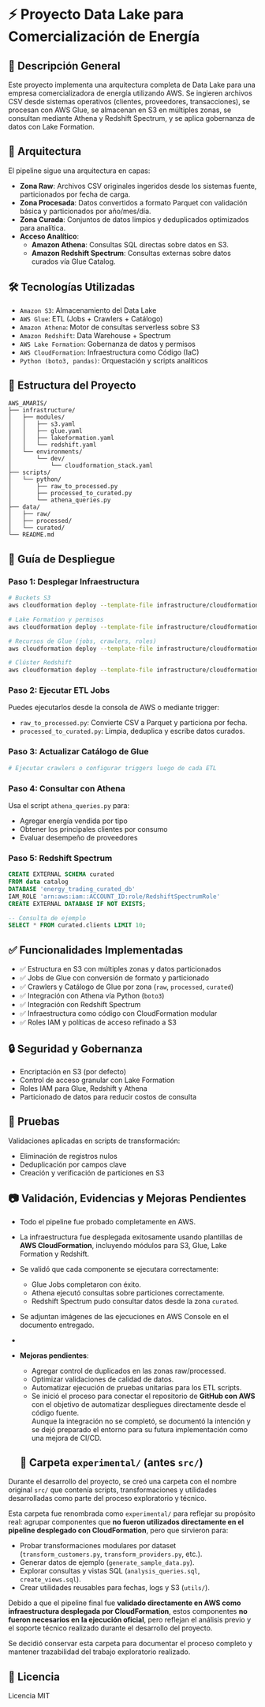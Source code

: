 
# ⚡ Proyecto Data Lake para Comercialización de Energía

## 📌 Descripción General
Este proyecto implementa una arquitectura completa de Data Lake para una empresa comercializadora de energía utilizando AWS. Se ingieren archivos CSV desde sistemas operativos (clientes, proveedores, transacciones), se procesan con AWS Glue, se almacenan en S3 en múltiples zonas, se consultan mediante Athena y Redshift Spectrum, y se aplica gobernanza de datos con Lake Formation.

## 📐 Arquitectura
El pipeline sigue una arquitectura en capas:

- **Zona Raw**: Archivos CSV originales ingeridos desde los sistemas fuente, particionados por fecha de carga.
- **Zona Procesada**: Datos convertidos a formato Parquet con validación básica y particionados por año/mes/día.
- **Zona Curada**: Conjuntos de datos limpios y deduplicados optimizados para analítica.
- **Acceso Analítico**:
  - **Amazon Athena**: Consultas SQL directas sobre datos en S3.
  - **Amazon Redshift Spectrum**: Consultas externas sobre datos curados vía Glue Catalog.
  
## 🛠 Tecnologías Utilizadas
- `Amazon S3`: Almacenamiento del Data Lake
- `AWS Glue`: ETL (Jobs + Crawlers + Catálogo)
- `Amazon Athena`: Motor de consultas serverless sobre S3
- `Amazon Redshift`: Data Warehouse + Spectrum
- `AWS Lake Formation`: Gobernanza de datos y permisos
- `AWS CloudFormation`: Infraestructura como Código (IaC)
- `Python (boto3, pandas)`: Orquestación y scripts analíticos

## 📁 Estructura del Proyecto
```
AWS_AMARIS/
├── infrastructure/
│   ├── modules/
│   │   ├── s3.yaml
│   │   ├── glue.yaml
│   │   ├── lakeformation.yaml
│   │   └── redshift.yaml
│   └── environments/
│       └── dev/
│           └── cloudformation_stack.yaml
├── scripts/
│   └── python/
│       ├── raw_to_processed.py
│       ├── processed_to_curated.py
│       └── athena_queries.py
├── data/
│   ├── raw/
│   ├── processed/
│   └── curated/
└── README.md

```

## 🚀 Guía de Despliegue

### Paso 1: Desplegar Infraestructura
```bash
# Buckets S3
aws cloudformation deploy --template-file infrastructure/cloudformation/modules/s3.yaml --stack-name datalake-s3

# Lake Formation y permisos
aws cloudformation deploy --template-file infrastructure/cloudformation/modules/lakeformation.yaml --stack-name datalake-lakeformation

# Recursos de Glue (jobs, crawlers, roles)
aws cloudformation deploy --template-file infrastructure/cloudformation/modules/glue.yaml --stack-name datalake-glue

# Clúster Redshift
aws cloudformation deploy --template-file infrastructure/cloudformation/modules/redshift.yaml --stack-name datalake-redshift
```

### Paso 2: Ejecutar ETL Jobs
Puedes ejecutarlos desde la consola de AWS o mediante trigger:
- `raw_to_processed.py`: Convierte CSV a Parquet y particiona por fecha.
- `processed_to_curated.py`: Limpia, deduplica y escribe datos curados.

### Paso 3: Actualizar Catálogo de Glue
```bash
# Ejecutar crawlers o configurar triggers luego de cada ETL
```

### Paso 4: Consultar con Athena
Usa el script `athena_queries.py` para:
- Agregar energía vendida por tipo
- Obtener los principales clientes por consumo
- Evaluar desempeño de proveedores

### Paso 5: Redshift Spectrum 
```sql
CREATE EXTERNAL SCHEMA curated
FROM data catalog
DATABASE 'energy_trading_curated_db'
IAM_ROLE 'arn:aws:iam::ACCOUNT_ID:role/RedshiftSpectrumRole'
CREATE EXTERNAL DATABASE IF NOT EXISTS;

-- Consulta de ejemplo
SELECT * FROM curated.clients LIMIT 10;
```

## ✅ Funcionalidades Implementadas
- ✅ Estructura en S3 con múltiples zonas y datos particionados
- ✅ Jobs de Glue con conversión de formato y particionado
- ✅ Crawlers y Catálogo de Glue por zona (`raw`, `processed`, `curated`)
- ✅ Integración con Athena vía Python (`boto3`)
- ✅ Integración con Redshift Spectrum
- ✅ Infraestructura como código con CloudFormation modular
- ✅ Roles IAM y políticas de acceso refinado a S3

## 🔒 Seguridad y Gobernanza
- Encriptación en S3 (por defecto)
- Control de acceso granular con Lake Formation
- Roles IAM para Glue, Redshift y Athena
- Particionado de datos para reducir costos de consulta

## 🧪 Pruebas
Validaciones aplicadas en scripts de transformación:
- Eliminación de registros nulos
- Deduplicación por campos clave
- Creación y verificación de particiones en S3

## 📷 Validación, Evidencias y Mejoras Pendientes

- Todo el pipeline fue probado completamente en AWS.  
- La infraestructura fue desplegada exitosamente usando plantillas de **AWS CloudFormation**, incluyendo módulos para S3, Glue, Lake Formation y Redshift.
- Se validó que cada componente se ejecutara correctamente:
  - Glue Jobs completaron con éxito.
  - Athena ejecutó consultas sobre particiones correctamente.
  - Redshift Spectrum pudo consultar datos desde la zona `curated`.
- Se adjuntan imágenes de las ejecuciones en AWS Console en el documento entregado.
- 
- **Mejoras pendientes**:
  - Agregar control de duplicados en las zonas raw/processed.
  - Optimizar validaciones de calidad de datos.
  - Automatizar ejecución de pruebas unitarias para los ETL scripts.
  - Se inició el proceso para conectar el repositorio de **GitHub con AWS** con el objetivo de automatizar despliegues directamente desde el código fuente.  
  Aunque la integración no se completó, se documentó la intención y se dejó preparado el entorno para su futura implementación como una mejora de CI/CD.


  ## 🧪 Carpeta `experimental/` (antes `src/`)

Durante el desarrollo del proyecto, se creó una carpeta con el nombre original `src/` que contenía scripts, transformaciones y utilidades desarrolladas como parte del proceso exploratorio y técnico.

Esta carpeta fue renombrada como `experimental/` para reflejar su propósito real: agrupar componentes que **no fueron utilizados directamente en el pipeline desplegado con CloudFormation**, pero que sirvieron para:

- Probar transformaciones modulares por dataset (`transform_customers.py`, `transform_providers.py`, etc.).
- Generar datos de ejemplo (`generate_sample_data.py`).
- Explorar consultas y vistas SQL (`analysis_queries.sql`, `create_views.sql`).
- Crear utilidades reusables para fechas, logs y S3 (`utils/`).

Debido a que el pipeline final fue **validado directamente en AWS como infraestructura desplegada por CloudFormation**, estos componentes **no fueron necesarios en la ejecución oficial**, pero reflejan el análisis previo y el soporte técnico realizado durante el desarrollo del proyecto.

Se decidió conservar esta carpeta para documentar el proceso completo y mantener trazabilidad del trabajo exploratorio realizado.


## 📄 Licencia
Licencia MIT

